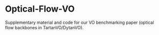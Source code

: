 # Optical-Flow-VO
Supplementary material and code for our VO benchmarking paper (optical flow backbones in TartanVO/DytanVO).
